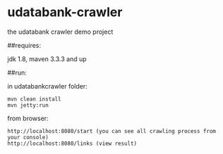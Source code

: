 # udatabank-crawler
the udatabank crawler demo project

##requires:

  jdk 1.8, maven 3.3.3 and up

##run:

  in udatabankcrawler folder:

    mvn clean install
    mvn jetty:run
  
  from browser:

    http://localhost:8080/start (you can see all crawling process from your console)
    http://localhost:8080/links (view result)
